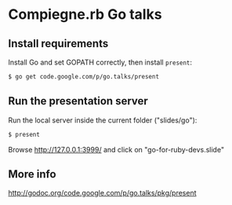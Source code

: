 # Compiegne.rb Go talks

## Install requirements

Install Go and set GOPATH correctly, then install ```present```:

```bash
$ go get code.google.com/p/go.talks/present
```

## Run the presentation server

Run the local server inside the current folder ("slides/go"):

```bash
$ present
```

Browse http://127.0.0.1:3999/ and click on "go-for-ruby-devs.slide"

## More info

http://godoc.org/code.google.com/p/go.talks/pkg/present
